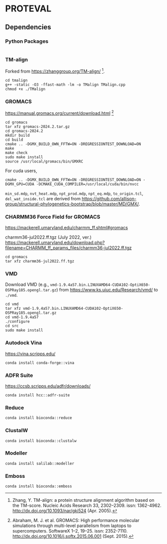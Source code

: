 # PROTEVAL

## Dependencies

### Python Packages

```

```

### TM-align

Forked from https://zhanggroup.org/TM-align/ [^1].

[^1]: Zhang, Y. TM-align: a protein structure alignment algorithm based on the TM-score. Nucleic Acids Research 33, 2302–2309. issn: 1362-4962. http://dx.doi.org/10.1093/nar/gki524 (Apr. 2005).

```
cd tmalign
g++ -static -O3 -ffast-math -lm -o TMalign TMalign.cpp
chmod +x ./TMalign
```

### GROMACS

https://manual.gromacs.org/current/download.html [^2]

```
cd gromacs
tar xfz gromacs-2024.2.tar.gz
cd gromacs-2024.2
mkdir build
cd build
cmake .. -DGMX_BUILD_OWN_FFTW=ON -DREGRESSIONTEST_DOWNLOAD=ON
make
make check
sudo make install
source /usr/local/gromacs/bin/GMXRC
```

For cuda users,
```
cmake .. -DGMX_BUILD_OWN_FFTW=ON -DREGRESSIONTEST_DOWNLOAD=ON -DGMX_GPU=CUDA -DCMAKE_CUDA_COMPILER=/usr/local/cuda/bin/nvcc
```

`min_sd.mdp`, `nvt_heat.mdp`, `npt_prod.mdp`, `npt_eq.mdp`, `to_origin.tcl`, `del_wat_inside.tcl` are derived from
https://github.com/allison-group/structural-phylogenetics-bootstrap/blob/master/MD/GMX/.

[^2]: Abraham, M. J. et al. GROMACS: High performance molecular simulations through multi-level parallelism from laptops to supercomputers. SoftwareX 1–2, 19–25. issn: 2352-7110. http://dx.doi.org/10.1016/j.softx.2015.06.001 (Sept. 2015).

### CHARMM36 Force Field for GROMACS

https://mackerell.umaryland.edu/charmm_ff.shtml#gromacs

charmm36-jul2022.ff.tgz (July 2022, ver.)
https://mackerell.umaryland.edu/download.php?filename=CHARMM_ff_params_files/charmm36-jul2022.ff.tgz

```
cd gromacs
tar xfz charmm36-jul2022.ff.tgz
```

### VMD

Download VMD (e.g., `vmd-1.9.4a57.bin.LINUXAMD64-CUDA102-OptiX650-OSPRay185.opengl.tar.gz`) from 
https://www.ks.uiuc.edu/Research/vmd/ to `./vmd`.

```
cd vmd
tar xfz vmd-1.9.4a57.bin.LINUXAMD64-CUDA102-OptiX650-OSPRay185.opengl.tar.gz
cd vmd-1.9.4a57
./configure
cd src
sudo make install
```

### Autodock Vina

https://vina.scripps.edu/

```
conda install conda-forge::vina
```

### ADFR Suite

https://ccsb.scripps.edu/adfr/downloads/

```
conda install hcc::adfr-suite
```

### Reduce

```
conda install bioconda::reduce
```

### ClustalW

```
conda install bioconda::clustalw
```

### Modeller

```
conda install salilab::modeller
```

### Emboss

```
conda install bioconda::emboss
```